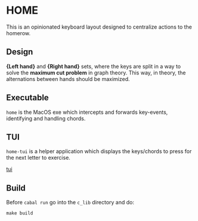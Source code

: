 # HOME

This is an opinionated keyboard layout designed to centralize actions to the homerow.

## Design

**{Left hand}** and **{Right hand}** sets, where the keys are split in a way to solve the **maximum cut problem** in graph theory.
This way, in theory, the alternations between hands should be maximized.

## Executable

`home` is the MacOS exe which intercepts and forwards key-events, identifying and handling chords.

## TUI

`home-tui` is a helper application which displays the keys/chords to press for the next letter to exercise.

[tui](https://github.com/user-attachments/assets/d9ff1e92-8008-464b-9a05-66c68bce6ad1)

## Build

Before `cabal run` go into the `c_lib` directory and do:

```sr
make build
```
